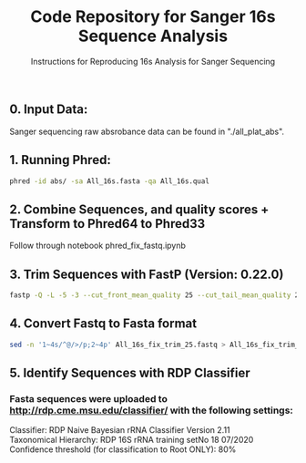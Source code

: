 <h1 align="center">Code Repository for Sanger 16s Sequence Analysis</h3>

 <p align="center">
    Instructions for Reproducing 16s Analysis for Sanger Sequencing
    <br />
   <br />
   <br />
  </p>
  

## 0. Input Data:

Sanger sequencing raw absrobance data can be found in "./all_plat_abs".

## 1. Running Phred:
```sh
phred -id abs/ -sa All_16s.fasta -qa All_16s.qual
```

## 2. Combine Sequences, and quality scores + Transform to Phred64 to Phred33
Follow through notebook phred_fix_fastq.ipynb

## 3. Trim Sequences with FastP (Version: 0.22.0)
```sh
fastp -Q -L -5 -3 --cut_front_mean_quality 25 --cut_tail_mean_quality 25 -i All_16s_fix.fastq -o All_16s_fix_trim_25.fastq 
```

## 4. Convert Fastq to Fasta format
```sh
sed -n '1~4s/^@/>/p;2~4p' All_16s_fix_trim_25.fastq > All_16s_fix_trim_25.fasta 
```

## 5. Identify Sequences with RDP Classifier
### Fasta sequences were uploaded to http://rdp.cme.msu.edu/classifier/ with the following settings: <br>
Classifier: RDP Naive Bayesian rRNA Classifier Version 2.11 <br>
Taxonomical Hierarchy: RDP 16S rRNA training setNo 18 07/2020 <br>
Confidence threshold (for classification to Root ONLY): 80% <br>

